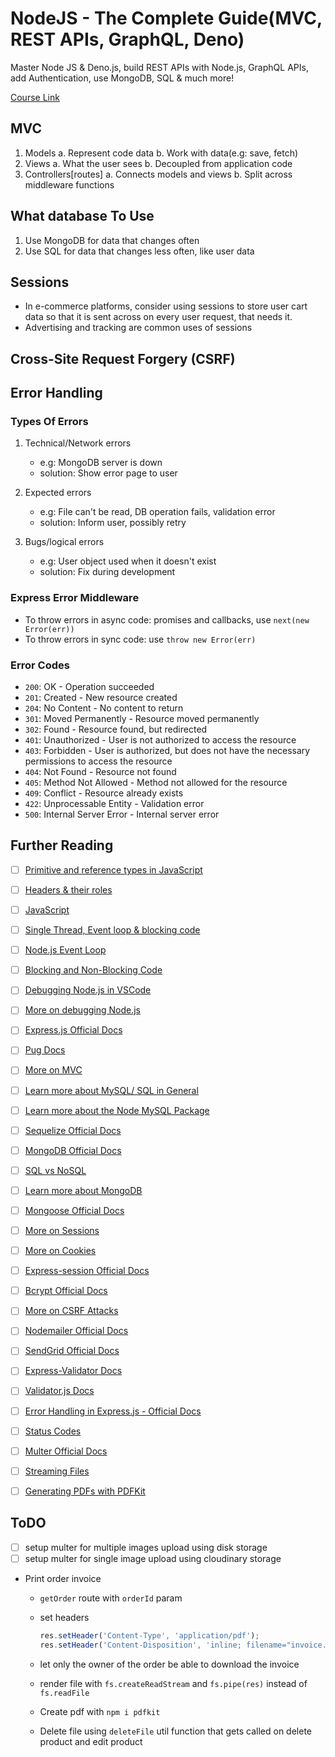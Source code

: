# NodeJS - The Complete Guide(MVC, REST APIs, GraphQL, Deno)

Master Node JS & Deno.js, build REST APIs with Node.js, GraphQL APIs, add Authentication, use MongoDB, SQL & much more!

[Course Link](https://www.udemy.com/course/nodejs-the-complete-guide)

## MVC

1. Models
   a. Represent code data
   b. Work with data(e.g: save, fetch)
2. Views
   a. What the user sees
   b. Decoupled from application code
3. Controllers[routes]
   a. Connects models and views
   b. Split across middleware functions

## What database To Use

1. Use MongoDB for data that changes often
2. Use SQL for data that changes less often, like user data

## Sessions

- In e-commerce platforms, consider using sessions to store user cart data so that it is sent across on every user request, that needs it.
- Advertising and tracking are common uses of sessions

## Cross-Site Request Forgery (CSRF)

## Error Handling

### Types Of Errors

1. Technical/Network errors

   - e.g: MongoDB server is down
   - solution: Show error page to user

2. Expected errors

   - e.g: File can't be read, DB operation fails, validation error
   - solution: Inform user, possibly retry

3. Bugs/logical errors
   - e.g: User object used when it doesn't exist
   - solution: Fix during development

### Express Error Middleware

- To throw errors in async code: promises and callbacks, use `next(new Error(err))`
- To throw errors in sync code: use `throw new Error(err)`

### Error Codes

- `200`: OK - Operation succeeded
- `201`: Created - New resource created
- `204`: No Content - No content to return
- `301`: Moved Permanently - Resource moved permanently
- `302`: Found - Resource found, but redirected
- `401`: Unauthorized - User is not authorized to access the resource
- `403`: Forbidden - User is authorized, but does not have the necessary permissions to access the resource
- `404`: Not Found - Resource not found
- `405`: Method Not Allowed - Method not allowed for the resource
- `409`: Conflict - Resource already exists
- `422`: Unprocessable Entity - Validation error
- `500`: Internal Server Error - Internal server error

## Further Reading

- [ ] [Primitive and reference types in JavaScript](https://academind.com/tutorials/reference-vs-primitive-values)

- [ ] [Headers & their roles](https://developer.mozilla.org/en-US/docs/Web/HTTP/Headers)

- [ ] [JavaScript](https://developer.mozilla.org/en-US/docs/Learn/JavaScript)

- [ ] [Single Thread, Event loop & blocking code](https://medium.com/javascript-scene/javascript-single-threaded-event-loop-b6c8a8f7d9e3)

- [ ] [Node.js Event Loop](https://nodejs.org/en/docs/guides/event-loop-timers-and-nexttick/)

- [ ] [Blocking and Non-Blocking Code](https://nodejs.org/en/docs/guides/dont-block-the-event-loop/)

- [ ] [Debugging Node.js in VSCode](https://code.visualstudio.com/docs/nodejs/nodejs-debugging)

- [ ] [More on debugging Node.js](https://nodejs.org/en/docs/guides/debugging-getting-started/)

- [ ] [Express.js Official Docs](https://expressjs.com/en/starter/installing.html)

- [ ] [Pug Docs](https://pugjs.org/api/getting-started.html)

- [ ] [More on MVC](https://developer.mozilla.org/en-US/docs/Glossary/MVC)

- [ ] [Learn more about MySQL/ SQL in General](https://www.w3schools.com/sql/)

- [ ] [Learn more about the Node MySQL Package](https://github.com/sidorares/node-mysql2)

- [ ] [Sequelize Official Docs](https://docs.sequelizejs.com)

- [ ] [MongoDB Official Docs](https://docs.mongodb.com/manual/core/security-encryption-at-rest/https://docs.mongodb.com/manual/)

- [ ] [SQL vs NoSQL](https://academind.com/learn/web-dev/sql-vs-nosql/)

- [ ] [Learn more about MongoDB](https://academind.com/learn/mongodb)

- [ ] [Mongoose Official Docs](https://mongoosejs.com/docs/)

- [ ] [More on Sessions](https://www.quora.com/What-is-a-session-in-a-Web-Application)

- [ ] [More on Cookies](https://developer.mozilla.org/en-US/docs/Web/HTTP/Cookies)

- [ ] [Express-session Official Docs](https://github.com/expressjs/session)

- [ ] [Bcrypt Official Docs](https://github.com/dcodeIO/bcrypt.js)

- [ ] [More on CSRF Attacks](https://www.acunetix.com/websitesecurity/csrf-attacks)

- [ ] [Nodemailer Official Docs](https://nodemailer.com/about/)

- [ ] [SendGrid Official Docs](https://sendgrid.com/docs/)

- [ ] [Express-Validator Docs](https://express-validator.github.io/docs/)

- [ ] [Validator.js Docs](https://github.com/chriso/validator.js)

- [ ] [Error Handling in Express.js - Official Docs](https://expressjs.com/en/guide/error-handling.html)

- [ ] [Status Codes](https://developer.mozilla.org/en-US/docs/Web/HTTP/Status)

- [ ] [Multer Official Docs](https://github.com/expressjs/multer)

- [ ] [Streaming Files](https://medium.freecodecamp.org/node-js-streams-everything-you-need-to-know-c9141306be93)

- [ ] [Generating PDFs with PDFKit](http://pdfkit.org/docs/getting_started.html)

## ToDO

- [ ] setup multer for multiple images upload using disk storage
- [ ] setup multer for single image upload using cloudinary storage
- Print order invoice

  - `getOrder` route with `orderId` param
  - set headers

    ```js
    res.setHeader('Content-Type', 'application/pdf');
    res.setHeader('Content-Disposition', 'inline; filename="invoice.pdf"');
    ```

  - let only the owner of the order be able to download the invoice
  - render file with `fs.createReadStream` and `fs.pipe(res)` instead of `fs.readFile`
  - Create pdf with `npm i pdfkit`
  - Delete file using `deleteFile` util function that gets called on delete product and edit product
